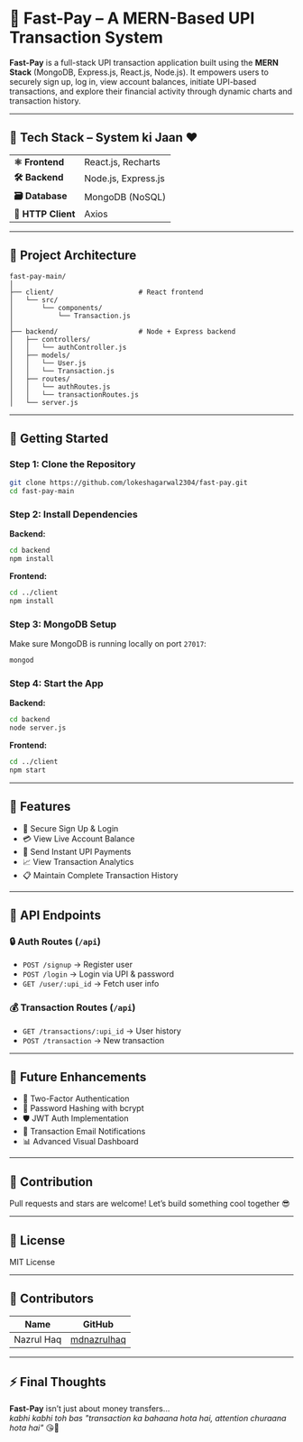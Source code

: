 # 💸 Fast-Pay – A MERN-Based UPI Transaction System

**Fast-Pay** is a full-stack UPI transaction application built using the **MERN Stack** (MongoDB, Express.js, React.js, Node.js). It empowers users to securely sign up, log in, view account balances, initiate UPI-based transactions, and explore their financial activity through dynamic charts and transaction history.

---

## 🔧 Tech Stack – System ki Jaan ❤️

<div align="center">

<table>
  <tr>
    <td><strong>⚛️ Frontend</strong></td>
    <td>React.js, Recharts</td>
  </tr>
  <tr>
    <td><strong>🛠 Backend</strong></td>
    <td>Node.js, Express.js</td>
  </tr>
  <tr>
    <td><strong>🗃 Database</strong></td>
    <td>MongoDB (NoSQL)</td>
  </tr>
  <tr>
    <td><strong>🔗 HTTP Client</strong></td>
    <td>Axios</td>
  </tr>
</table>

</div>

---

## 📁 Project Architecture

```
fast-pay-main/
│
├── client/                     # React frontend
│   └── src/
│       └── components/
│           └── Transaction.js
│
├── backend/                    # Node + Express backend
│   ├── controllers/
│   │   └── authController.js
│   ├── models/
│   │   └── User.js
│   │   └── Transaction.js
│   ├── routes/
│   │   └── authRoutes.js
│   │   └── transactionRoutes.js
│   └── server.js
```

---

## 🚀 Getting Started

### Step 1: Clone the Repository

```bash
git clone https://github.com/lokeshagarwal2304/fast-pay.git
cd fast-pay-main
```

### Step 2: Install Dependencies

**Backend:**
```bash
cd backend
npm install
```

**Frontend:**
```bash
cd ../client
npm install
```

### Step 3: MongoDB Setup

Make sure MongoDB is running locally on port `27017`:

```bash
mongod
```

### Step 4: Start the App

**Backend:**
```bash
cd backend
node server.js
```

**Frontend:**
```bash
cd ../client
npm start
```

---

## 🔐 Features

- 🔑 Secure Sign Up & Login  
- 💳 View Live Account Balance  
- 💸 Send Instant UPI Payments  
- 📈 View Transaction Analytics  
- 📋 Maintain Complete Transaction History  

---

## 🔧 API Endpoints

### 🔒 Auth Routes (`/api`)
- `POST /signup` → Register user  
- `POST /login` → Login via UPI & password  
- `GET /user/:upi_id` → Fetch user info  

### 💰 Transaction Routes (`/api`)
- `GET /transactions/:upi_id` → User history  
- `POST /transaction` → New transaction  

---

## 🔮 Future Enhancements

- 🔐 Two-Factor Authentication  
- 🧂 Password Hashing with bcrypt  
- 🛡 JWT Auth Implementation  
- 📧 Transaction Email Notifications  
- 📊 Advanced Visual Dashboard  

---

## 🤝 Contribution

Pull requests and stars are welcome! Let’s build something cool together 😎

---

## 📄 License

MIT License

---

## 🙌 Contributors

| Name         | GitHub                             |
|--------------|-------------------------------------|
| Nazrul Haq   | [mdnazrulhaq](https://github.com/mdnazrulhaq) |

---

## ⚡ Final Thoughts

**Fast-Pay** isn’t just about money transfers...  
*kabhi kabhi toh bas "transaction ka bahaana hota hai, attention churaana hota hai"* 😘💸
